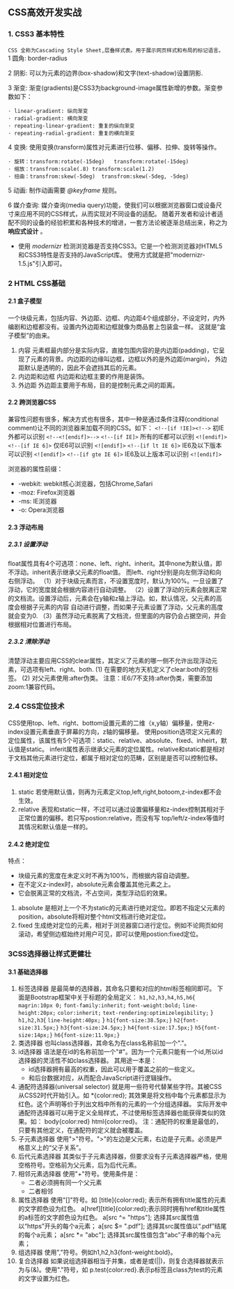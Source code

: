 ## CSS高效开发实战

### 1. CSS3 基本特性
`
CSS 全称为Cascading Style Sheet,层叠样式表。用于展示网页样式和布局的标记语言。
`
1 圆角: border-radius

2 阴影: 可以为元素的边界(box-shadow)和文字(text-shadow)设置阴影.

3 渐变: 渐变(gradients)是CSS3为background-image属性新增的参数。渐变参数如下：
    
    · linear-gradient: 纵向渐变
    · radial-gradient: 横向渐变
    · repeating-linear-gradient: 重复的纵向渐变
    · repeating-radial-gradient: 重复的横向渐变
   
4 变换: 使用变换(transform)属性对元素进行位移、偏移、拉伸、旋转等操作。

    · 旋转：transform:rotate(-15deg)   transform:rotate(-15deg)
    · 缩放：transfrom:scale(.8) transform:scale(1.2)
    · 扭曲：transfrom:skew(-5deg)  transfrom:skew(-5deg, -5deg)

5 动画: 制作动画需要 _@keyframe_ 规则。

6 媒介查询: 媒介查询(media query)功能，使我们可以根据浏览器窗口或设备尺寸来应用不同的CSS样式，从而实现对不同设备的适配。
  随着开发者和设计者适配不同的设备的经验积累和各种技术的增进，一套方法论被逐渐总结出来，称之为 __响应式设计__ 。
  
* 使用 _modernizr_ 检测浏览器是否支持CSS3。它是一个检测浏览器对HTML5和CSS3特性是否支持的JavaScript库。
使用方式就是把"modernizr-1.5.js"引入即可。

### 2 HTML CSS基础
#### 2.1 盒子模型
一个块级元素，包括内容、外边距、边框、内边距4个组成部分，不设定时，内外编剧和边框都没有。设置内外边距和边框就像为商品套上包装盒一样。
这就是“盒子模型”的由来。

1. 内容
    元素框最内部分是实际内容，直接包围内容的是内边距(padding)，它呈现了元素的背景。内边距的边缘叫边框，边框以外的是外边距(margin)，
    外边距默认是透明的，因此不会遮挡其后的元素。
2. 内边距和边框
    内边距和边框主要的作用是装饰。
3. 外边距
    外边距主要用于布局，目的是控制元素之间的距离。
#### 2.2 跨浏览器CSS
兼容性问题有很多，解决方式也有很多，其中一种是通过条件注释(conditional comment)让不同的浏览器来加载不同的CSS。如下：
    `<!--[if !IE]><!-->` 初IE外都可以识别 `<!--<![endif]>-->`
    `<!--[if IE]>` 所有的IE都可以识别 `<![endif]>`
    `<!--[if IE 6]>` 仅IE6可以识别 `<![endif]>`
    `<!--[if lt IE 6]>` IE6及以下版本可以识别 `<![endif]>`
    `<!--[if gte IE 6]>` IE6及以上版本可以识别 `<![endif]>`


浏览器的属性前缀：
* -webkit: webkit核心浏览器，包括Chrome,Safari
* -moz: Firefox浏览器
* -ms: IE浏览器
* -o: Opera浏览器

#### 2.3 浮动布局
##### 2.3.1 设置浮动
float属性具有4个可选项：none、left、right、inherit。其中none为默认值，即不浮动。inherit表示继承父元素的float值。
而left、right分别是向左侧浮动和向右侧浮动。
（1）对于块级元素而言，不设置宽度时，默认为100%。一旦设置了浮动，它的宽度就会根据内容进行自动调整。
（2）设置了浮动的元素会脱离正常的文档流。设置浮动后，元素会在y轴和z轴上浮动。如，默认情况，父元素的高度会根据子元素的内容
自动进行调整，而如果子元素设置了浮动，父元素的高度就会变为0.
（3）虽然浮动元素脱离了文档流，但里面的内容仍会占据空间，并会根据相对位置进行布局。
##### 2.3.2 清除浮动
清楚浮动主要应用CSS的clear属性，其定义了元素的哪一侧不允许出现浮动元素，可选项有left、right、both.
(1) 在需要的地方天机定义了clear:both的空标签。
(2) 对父元素使用:after伪类。
注意：IE6/7不支持:after伪类，需要添加zoom:1兼容代码。
### 2.4 CSS定位技术
CSS使用top、left、right、bottom设置元素的二维（x,y轴）偏移量，使用z-index设置元素垂直于屏幕的方向，z轴的偏移量。
使用position选项定义元素的定位属性，该属性有5个可选项：static、relative、absolute、fixed、inheirt，默认值是static。
inferit属性表示继承父元素的定位属性。relative和static都是相对于文档其他元素进行定位，都属于相对定位的范畴，区别是是否可以控制位移。
#### 2.4.1 相对定位
1. static 若使用默认值，则再为元素定义top,left,right,botoom,z-index都不会生效。
2. relative 表现和static一样，不过可以通过设置偏移量和z-index控制其相对于正常位置的偏移。若只写postion:relative，而没有写
top/left/z-index等值时其情况和默认值是一样的。
#### 2.4.2 绝对定位
特点：
* 块级元素的宽度在未定义时不再为100%，而根据内容自动调整。
* 在不定义z-index时，absolute元素会覆盖其他元素之上。
* 它会脱离正常的文档流，不占空间，类型浮动后的效果。
1. absolute 是相对上一个不为static的元素进行绝对定位。即若不指定父元素的position，absolute将相对整个html文档进行绝对定位。
2. fixed 生成绝对定位的元素，相对于浏览器窗口进行定位。例如不论网页如何滚动，希望侧边框始终对用户可见，即可以使用postion:fixed定位。

### 3CSS选择器让样式更健壮
#### 3.1 基础选择器
1. 标签选择器 是最简单的选择器，其命名只要和对应的html标签相同即可。
下面是Bootstrap框架中关于标题的全局定义：
`h1,h2,h3,h4,h5,h6`{
`magrin:10px 0;`
`font-family:inherit;`
`font-weight:bold;`
`line-height:20px;`
`color:inherit;`
`text-rendering:optimizelegibility;`
}
`h1,h2,h3`{
`line-height:40px;`
}
`h1{font-size:38.5px;}`
`h2{font-size:31.5px;}`
`h3{font-size:24.5px;}`
`h4{font-size:17.5px;}`
`h5{font-size:14px;}`
`h6{font-size:11.9px;}`
2. 类选择器 也叫class选择器，其命名为在class名称前加一个"."。
3. id选择器 语法是在id的名称前加一个"#"。因为一个元素只能有一个id,所以id选择器的灵活性不如class选择器。
其用途一本是：
    * id选择器拥有最高的权重，因此可以用于覆盖之前的一些定义。
    * 和后台数据对应，从而配合JavaScript进行逻辑操作。
4. 通配符选择器(universal selector) 就是用一些符号代替某些字符。其被CSS从CSS2时代开始引入。如
*{color:red}; 其效果是将文档中每个元素都显示为红色。这个声明等价于列出文档中所有的元素的一个分组选择器。
实际开发中通配符选择器可以用于定义全局样式，不过使用标签选择器也能获得类似的效果。如：
body{color:red} html{color:red}。 注：通配符的权重是最低的，只要有其他定义，在通配符的定义就会被覆盖。
5. 子元素选择器 使用">"符号。">"的左边是父元素，右边是子元素。必须是严格意义上的“父子关系”。
6. 后代元素选择器 其类似于子元素选择器，但要求没有子元素选择器严格，使用空格符号。空格前为父元素，后为后代元素。 
7. 相邻元素选择器 使用"+"符号。使用条件是：
    * 二者必须拥有同一个父元素
    * 二者相邻
8. 属性选择器 使用"[]"符号。如
[title]{color:red}; 表示所有拥有title属性的元素的文字颜色设为红色。
a[href][title]{color:red};表示同时拥有href和title属性的a标签的文字颜色设为红色。
a[src ^= "https"]; 选择其src属性值以“https”开头的每个a元素；
a[src $= ".pdf"]; 选择其src属性值以“.pdf”结尾的每个a元素；
a[src *= "abc"]; 选择其src属性值包含“abc”子串的每个a元素；
9. 组选择器 使用","符号。例如h1,h2,h3{font-weight:bold}。
10. 复合选择器 如果说组选择器相当于并集，或者是或(||)，则复合选择器就表示为与(&)。使用"."符号，如
p.test{color:red}.表示p标签且class为test的元素的文字设置为红色。



